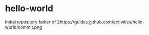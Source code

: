 # hello-world
Initial repository
father of 2https://guides.github.com/activities/hello-world/commit.png

